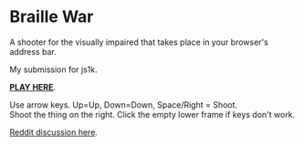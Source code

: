 # Braille War

A shooter for the visually impaired that takes place in your browser's address bar.

My submission for js1k.

[**PLAY HERE**](http://js1k.com/2013-spring/demo/1377).

Use arrow keys. Up=Up, Down=Down, Space/Right = Shoot.  
Shoot the thing on the right. Click the empty lower frame if keys don't work. 

[Reddit discussion here](http://redd.it/19cnd2).
